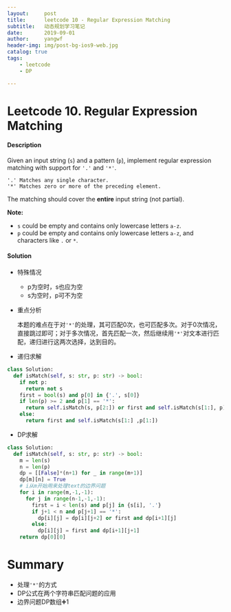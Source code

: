 ```yaml
---
layout:     post
title:      leetcode 10 - Regular Expression Matching
subtitle:   动态规划学习笔记
date:       2019-09-01
author:     yangwf
header-img: img/post-bg-ios9-web.jpg
catalog: true
tags:
    - leetcode
    - DP

---
```

# Leetcode 10. Regular Expression Matching

#### Description

Given an input string (`s`) and a pattern (`p`), implement regular expression matching with support for `'.'` and `'*'`.

```
'.' Matches any single character.
'*' Matches zero or more of the preceding element.
```

The matching should cover the **entire** input string (not partial).

**Note:**

- `s` could be empty and contains only lowercase letters `a-z`.
- `p` could be empty and contains only lowercase letters `a-z`, and characters like `.` or `*`.

#### Solution

- 特殊情况
  - p为空时，s也应为空
  - s为空时，p可不为空

- 重点分析

  本题的难点在于对`'*'`的处理，其可匹配0次，也可匹配多次。对于0次情况，直接跳过即可；对于多次情况，首先匹配一次，然后继续用`'*'`对文本进行匹配，递归进行这两次选择，达到目的。

- 递归求解

```python
class Solution:
  def isMatch(self, s: str, p: str) -> bool:
    if not p:
      return not s
    first = bool(s) and p[0] in {'.', s[0]}
    if len(p) >= 2 and p[1] == '*':
      return self.isMatch(s, p[2:]) or first and self.isMatch(s[1:], p)
    else:
      return first and self.isMatch(s[1:] ,p[1:])
```

- DP求解

```python
class Solution:
  def isMatch(self, s: str, p: str) -> bool:    
    m = len(s)
    n = len(p)
    dp = [[False]*(n+1) for _ in range(m+1)]
    dp[m][n] = True
    # i从m开始用来处理text的边界问题
    for i in range(m,-1,-1):
      for j in range(n-1,-1,-1):
        first = i < len(s) and p[j] in {s[i], '.'}
        if j+1 < n and p[j+1] == '*':
          dp[i][j] = dp[i][j+2] or first and dp[i+1][j]
        else:
          dp[i][j] = first and dp[i+1][j+1]            
    return dp[0][0]
```

# Summary

- 处理`'*'`的方式
- DP公式在两个字符串匹配问题的应用
- 边界问题DP数组➕1
